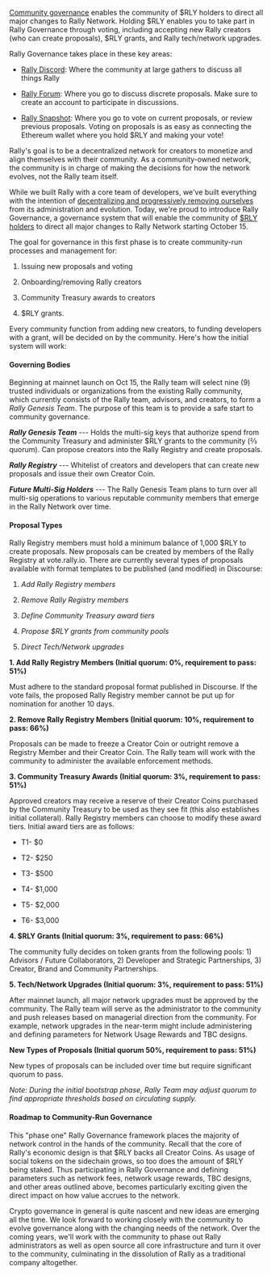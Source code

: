[Community governance](https://medium.com/rallynetwork/introducing-rally-governance-de363caba7f7) enables the community of $RLY holders to direct all major changes to Rally Network. Holding $RLY enables you to take part in Rally Governance through voting, including accepting new Rally creators (who can create proposals), $RLY grants, and Rally tech/network upgrades.

Rally Governance takes place in these key areas:

-   [Rally Discord](https://discord.gg/4HKY2aF): Where the community at large gathers to discuss all things Rally

-   [Rally Forum](https://forum.rally.io/): Where you go to discuss discrete proposals. Make sure to create an account to participate in discussions.

-   [Rally Snapshot](https://snapshot.page/#/rally/all): Where you go to vote on current proposals, or review previous proposals. Voting on proposals is as easy as connecting the Ethereum wallet where you hold $RLY and making your vote!

Rally's goal is to be a decentralized network for creators to monetize and align themselves with their community. As a community-owned network, the community is in charge of making the decisions for how the network evolves, not the Rally team itself.

While we built Rally with a core team of developers, we've built everything with the intention of [decentralizing and progressively removing ourselves](https://medium.com/rallynetwork/introducing-rally-to-the-ethereum-community-97ff2a88f357) from its administration and evolution. Today, we're proud to introduce Rally Governance, a governance system that will enable the community of [$RLY holders](https://medium.com/rallynetwork/rly-governance-token-supply-8689734948f8) to direct all major changes to Rally Network starting October 15.

The goal for governance in this first phase is to create community-run processes and management for:

1.  Issuing new proposals and voting

2.  Onboarding/removing Rally creators

3.  Community Treasury awards to creators

4.  $RLY grants.

Every community function from adding new creators, to funding developers with a grant, will be decided on by the community. Here's how the initial system will work:

#### Governing Bodies

Beginning at mainnet launch on Oct 15, the Rally team will select nine (9) trusted individuals or organizations from the existing Rally community, which currently consists of the Rally team, advisors, and creators, to form a *Rally Genesis Team*. The purpose of this team is to provide a safe start to community governance.

***Rally Genesis Team*** --- Holds the multi-sig keys that authorize spend from the Community Treasury and administer $RLY grants to the community (⅔ quorum). Can propose creators into the Rally Registry and create proposals.

***Rally Registry*** --- Whitelist of creators and developers that can create new proposals and issue their own Creator Coin.

***Future Multi-Sig Holders*** --- The Rally Genesis Team plans to turn over all multi-sig operations to various reputable community members that emerge in the Rally Network over time.

#### Proposal Types

Rally Registry members must hold a minimum balance of 1,000 $RLY to create proposals. New proposals can be created by members of the Rally Registry at vote.rally.io. There are currently several types of proposals available with format templates to be published (and modified) in Discourse:

1.  *Add Rally Registry members*

2.  *Remove Rally Registry members*

3.  *Define Community Treasury award tiers*

4.  *Propose $RLY grants from community pools*

5.  *Direct Tech/Network upgrades*

**1\. Add Rally Registry Members (Initial quorum: 0%, requirement to pass: 51%)**

Must adhere to the standard proposal format published in Discourse. If the vote fails, the proposed Rally Registry member cannot be put up for nomination for another 10 days.

**2\. Remove Rally Registry Members (Initial quorum: 10%, requirement to pass: 66%)**

Proposals can be made to freeze a Creator Coin or outright remove a Registry Member and their Creator Coin. The Rally team will work with the community to administer the available enforcement methods.

**3\. Community Treasury Awards (Initial quorum: 3%, requirement to pass: 51%)**

Approved creators may receive a reserve of their Creator Coins purchased by the Community Treasury to be used as they see fit (this also establishes initial collateral). Rally Registry members can choose to modify these award tiers. Initial award tiers are as follows:

-   T1- $0

-   T2- $250

-   T3- $500

-   T4- $1,000

-   T5- $2,000

-   T6- $3,000

**4\. $RLY Grants (Initial quorum: 3%, requirement to pass: 66%)**

The community fully decides on token grants from the following pools: 1) Advisors / Future Collaborators, 2) Developer and Strategic Partnerships, 3) Creator, Brand and Community Partnerships.

**5\. Tech/Network Upgrades (Initial quorum: 3%, requirement to pass: 51%)**

After mainnet launch, all major network upgrades must be approved by the community. The Rally team will serve as the administrator to the community and push releases based on managerial direction from the community. For example, network upgrades in the near-term might include administering and defining parameters for Network Usage Rewards and TBC designs.

**New Types of Proposals (Initial quorum 50%, requirement to pass: 51%)**

New types of proposals can be included over time but require significant quorum to pass.

*Note: During the initial bootstrap phase, Rally Team may adjust quorum to find appropriate thresholds based on circulating supply.*

#### Roadmap to Community-Run Governance

This "phase one" Rally Governance framework places the majority of network control in the hands of the community. Recall that the core of Rally's economic design is that $RLY backs all Creator Coins. As usage of social tokens on the sidechain grows, so too does the amount of $RLY being staked. Thus participating in Rally Governance and defining parameters such as network fees, network usage rewards, TBC designs, and other areas outlined above, becomes particularly exciting given the direct impact on how value accrues to the network.

Crypto governance in general is quite nascent and new ideas are emerging all the time. We look forward to working closely with the community to evolve governance along with the changing needs of the network. Over the coming years, we'll work with the community to phase out Rally administrators as well as open source all core infrastructure and turn it over to the community, culminating in the dissolution of Rally as a traditional company altogether.
